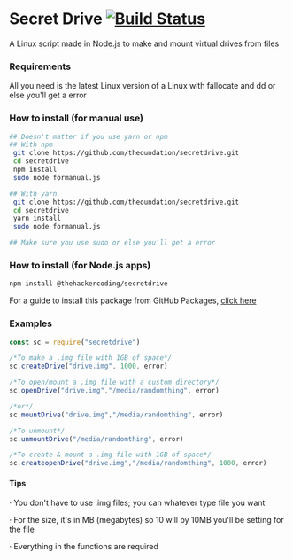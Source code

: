 # Secret Drive [![Build Status](https://travis-ci.com/TheHackerCoding/secretdrive.svg?branch=master)](https://travis-ci.com/TheHackerCoding/secretdrive)
A Linux script made in Node.js to make and mount virtual drives from files

### Requirements
All you need is the latest Linux version of a Linux with fallocate and dd or else you'll get a error
### How to install (for manual use)
```sh
## Doesn't matter if you use yarn or npm
## With npm
 git clone https://github.com/theoundation/secretdrive.git
 cd secretdrive
 npm install 
 sudo node formanual.js

## With yarn 
 git clone https://github.com/theoundation/secretdrive.git
 cd secretdrive
 yarn install 
 sudo node formanual.js

## Make sure you use sudo or else you'll get a error
```

### How to install (for Node.js apps)
```sh
npm install @thehackercoding/secretdrive 
```
For a guide to install this package from GitHub Packages, [click here](https://help.github.com/en/packages/using-github-packages-with-your-projects-ecosystem/configuring-npm-for-use-with-github-packages#installing-a-package "Guide for installing GitHub Packages")


### Examples
```javascript
const sc = require("secretdrive")

/*To make a .img file with 1GB of space*/
sc.createDrive("drive.img", 1000, error)

/*To open/mount a .img file with a custom directory*/
sc.openDrive("drive.img","/media/randomthing", error)

/*or*/
sc.mountDrive("drive.img","/media/randomthing", error)

/*To unmount*/
sc.unmountDrive("/media/randomthing", error)

/*To create & mount a .img file with 1GB of space*/
sc.createopenDrive("drive.img","/media/randomthing", 1000, error)
```
#### Tips
‧ You don't have to use .img files; you can whatever type file you want

‧ For the size, it's in MB (megabytes) so 10 will by 10MB you'll be setting for the file

‧ Everything in  the functions are required